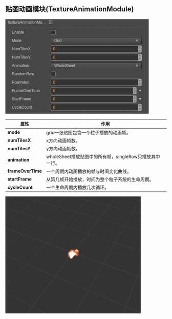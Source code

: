 ## 贴图动画模块(TextureAnimationModule)
![](particle-system/texture_animation.png)

属性| 作用
---|---
**mode** | grid一张贴图包含一个粒子播放的动画帧。
**numTilesX** | x方向动画帧数。
**numTilesY** | y方向动画帧数。
**animation** | wholeSheet播放贴图中的所有帧，singleRow只播放其中一行。
**frameOverTime** | 一个周期内动画播放的帧与时间变化曲线。
**startFrame** | 从第几帧开始播放，时间为整个粒子系统的生命周期。
**cycleCount** | 一个生命周期内播放几次循环。

![](particle-system/texture_animation.gif)